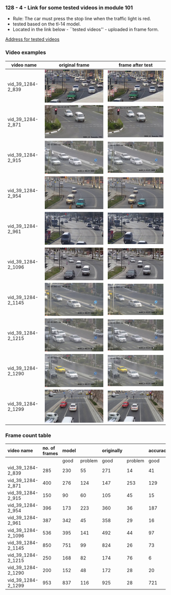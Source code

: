 ### 128 - 4 - Link for some tested videos in module 101

* Rule: The car must press the stop line when the traffic light is red.
* tested based on the tl-14 model.
* Located in the link below - ``tested videos'' - uploaded in frame form.

[Address for tested videos](https://drive.google.com/drive/folders/1bc_yPdL_ZMti1dGzLoi1i-AiMk_ja0i1)

### Video examples

| video name         | original frame                                                                 | frame after test                                                      |
|--------------------|--------------------------------------------------------------------------------|----------------------------------------------------------------------------|
| vid_39_1284-2_839  | ![frame43_org.jpg](..%2Fdata%2Fframe%2Fvid_39_1284-2_839%2Fframe43_org.jpg)    | ![00043_test.jpg](..%2Fdata%2Fframe%2Fvid_39_1284-2_839%2F00043_test.jpg)  |                                                                   
| vid_39_1284-2_871  | ![frame187_org.jpg](..%2Fdata%2Fframe%2Fvid_39_1284-2_871%2Fframe187_org.jpg)  | ![00187_test.jpg](..%2Fdata%2Fframe%2Fvid_39_1284-2_871%2F00187_test.jpg)  |                                                                                                                                 
| vid_39_1284-2_915  | ![frame85_org.jpg](..%2Fdata%2Fframe%2Fvid_39_1284-2_915%2Fframe85_org.jpg)    | ![00085_test.jpg](..%2Fdata%2Fframe%2Fvid_39_1284-2_915%2F00085_test.jpg)  |                                                               
| vid_39_1284-2_954  | ![frame103_org.jpg](..%2Fdata%2Fframe%2Fvid_39_1284-2_954%2Fframe103_org.jpg)  | ![00103_test.jpg](..%2Fdata%2Fframe%2Fvid_39_1284-2_954%2F00103_test.jpg)  |
| vid_39_1284-2_961  | ![frame86_org.jpg](..%2Fdata%2Fframe%2Fvid_39_1284-2_961%2Fframe86_org.jpg)    | ![00086_test.jpg](..%2Fdata%2Fframe%2Fvid_39_1284-2_961%2F00086_test.jpg)  |
| vid_39_1284-2_1096 | ![frame88_org.jpg](..%2Fdata%2Fframe%2Fvid_39_1284-2_1096%2Fframe88_org.jpg)   | ![00088_test.jpg](..%2Fdata%2Fframe%2Fvid_39_1284-2_1096%2F00088_test.jpg) |
| vid_39_1284-2_1145 | ![frame129_org.jpg](..%2Fdata%2Fframe%2Fvid_39_1284-2_1145%2Fframe129_org.jpg) | ![00129_test.jpg](..%2Fdata%2Fframe%2Fvid_39_1284-2_1145%2F00129_test.jpg) |
| vid_39_1284-2_1215 | ![frame103_org.jpg](..%2Fdata%2Fframe%2Fvid_39_1284-2_1215%2Fframe103_org.jpg) | ![00103_test.jpg](..%2Fdata%2Fframe%2Fvid_39_1284-2_1215%2F00103_test.jpg) |
| vid_39_1284-2_1290 | ![frame140_org.jpg](..%2Fdata%2Fframe%2Fvid_39_1284-2_1290%2Fframe140_org.jpg) | ![00140_test.jpg](..%2Fdata%2Fframe%2Fvid_39_1284-2_1290%2F00140_test.jpg) |
| vid_39_1284-2_1299 | ![frame397_org.jpg](..%2Fdata%2Fframe%2Fvid_39_1284-2_1299%2Fframe397_org.jpg) | ![00397_test.jpg](..%2Fdata%2Fframe%2Fvid_39_1284-2_1299%2F00397_test.jpg) |

### Frame count table

| video name         | no. of frames | model |         | originally |         | accuracy |         |
|:-------------------|:-----------|:------|:--------|:-------|:--------|:---------|:--------|
|                    |            | good  | problem | good   | problem | good     | problem |
| vid_39_1284-2_839  | 285        | 230   | 55      | 271    | 14      | 41       | 44      |
| vid_39_1284-2_871  | 400        | 276   | 124     | 147    | 253     | 129      | 129     |
| vid_39_1284-2_915  | 150        | 90    | 60      | 105    | 45      | 15       | 15      |
| vid_39_1284-2_954  | 396        | 173   | 223     | 360    | 36      | 187      | 187     |
| vid_39_1284-2_961  | 387        | 342   | 45      | 358    | 29      | 16       | 16      |
| vid_39_1284-2_1096 | 536        | 395   | 141     | 492    | 44      | 97       | 97      |
| vid_39_1284-2_1145 | 850        | 751   | 99      | 824    | 26      | 73       | 73      |
| vid_39_1284-2_1215 | 250        | 168   | 82      | 174    | 76      | 6        | 6       |
| vid_39_1284-2_1290 | 200        | 152   | 48      | 172    | 28      | 20       | 20      |
| vid_39_1284-2_1299 | 953        | 837   | 116     | 925    | 28      | 721      | 88      |


